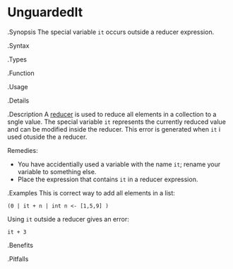 # UnguardedIt

.Synopsis
The special variable `it` occurs outside a reducer expression.

.Syntax

.Types

.Function
       
.Usage

.Details

.Description
A [reducer]((Rascal:Expressions-Reducer)) is used to reduce all elements in a collection to a sngle value.
The special variable `it` represents the currently reduced value and can be modified inside the reducer.
This error is generated when `it` i used otuside the a reducer.

Remedies:

*  You have accidentially used a variable with the name `it`; rename your variable to something else.
*  Place the expression that contains `it` in a reducer expression.

.Examples
This is correct way to add all elements in a list:
```rascal-shell
(0 | it + n | int n <- [1,5,9] )
```
Using `it` outside a reducer gives an error:
```rascal-shell,error
it + 3
```

.Benefits

.Pitfalls


